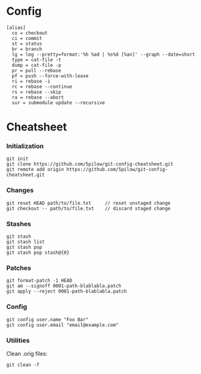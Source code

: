 # Config

```
[alias]
  co = checkout
  ci = commit
  st = status
  br = branch
  lg = log --pretty=format:'%h %ad | %s%d [%an]' --graph --date=short
  type = cat-file -t
  dump = cat-file -p
  pr = pull --rebase
  pf = push --force-with-lease
  ri = rebase -i
  rc = rebase --continue
  rs = rebase --skip
  ra = rebase --abort
  sur = submodule update --recursive
```

# Cheatsheet

### Initialization
```
git init
git clone https://github.com/5pilow/git-config-cheatsheet.git
git remote add origin https://github.com/5pilow/git-config-cheatsheet.git
```

### Changes
```
git reset HEAD path/to/file.txt     // reset unstaged change
git checkout -- path/to/file.txt    // discard staged change
```

### Stashes
```
git stash
git stash list
git stash pop
git stash pop stash@{0}
```

### Patches
```
git format-patch -1 HEAD
git am --signoff 0001-path-blablabla.patch
git apply --reject 0001-path-blablabla.patch
```

### Config
```
git config user.name "Foo Bar"
git config user.email "email@example.com"
```

### Utilities
Clean .orig files:
```
git clean -f 
```
